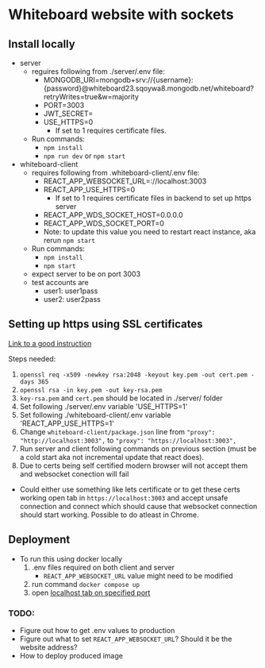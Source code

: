 # Whiteboard website with sockets

## Install locally

* server
  - reguires following from ./server/.env file:
    - MONGODB_URI=mongodb+srv://{username}:{password}@whiteboard23.sqoywa8.mongodb.net/whiteboard?retryWrites=true&w=majority
    - PORT=3003
    - JWT_SECRET=
    - USE_HTTPS=0
      - If set to 1 requires certificate files.
  - Run commands:
    - `npm install`
    - `npm run dev` or `npm start`
* whiteboard-client
  - requires following from .whiteboard-client/.env file:
    - REACT_APP_WEBSOCKET_URL=://localhost:3003
    - REACT_APP_USE_HTTPS=0
      - If set to 1 requires certificate files in backend to set up https server
    - REACT_APP_WDS_SOCKET_HOST=0.0.0.0
    - REACT_APP_WDS_SOCKET_PORT=0
    - Note: to update this value you need to restart react instance, aka rerun `npm start`
  - Run commands:
    - `npm install`
    - `npm start`
  - expect server to be on port 3003
  - test accounts are 
    - user1: user1pass
    - user2: user2pass

## Setting up https using SSL certificates

[Link to a good instruction](https://medium.com/developer-rants/implementing-https-and-wss-support-in-express-with-typescript-of-course-f36006c77bab)

Steps needed:
1. `openssl req -x509 -newkey rsa:2048 -keyout key.pem -out cert.pem -days 365`
2. `openssl rsa -in key.pem -out key-rsa.pem`
3. `key-rsa.pem` and `cert.pem` should be located in ./server/ folder
4. Set following ./server/.env variable 'USE_HTTPS=1'
5. Set following ./whiteboard-client/.env variable 'REACT_APP_USE_HTTPS=1'
6. Change `whiteboard-client/package.json` line from `"proxy": "http://localhost:3003",` to `"proxy": "https://localhost:3003",`
7. Run server and client following commands on previous section (must be a cold start aka not incremental update that react does).
8. Due to certs being self certified modern browser will not accept them and websocket conection will fail
  - Could either use something like lets certificate or to get these certs working open tab in `https://localhost:3003` and accept unsafe connection and connect which should cause that websocket connection should start working. Possible to do atleast in Chrome.

## Deployment

- To run this using docker locally
  1. .env files required on both client and server
     - `REACT_APP_WEBSOCKET_URL` value might need to be modified
  2. run command `docker compose up`
  3. open [localhost tab on specified port](http://localhost:3003)

### TODO:
* Figure out how to get .env values to production
* Figure out what to set `REACT_APP_WEBSOCKET_URL`? Should it be the website address?
* How to deploy produced image